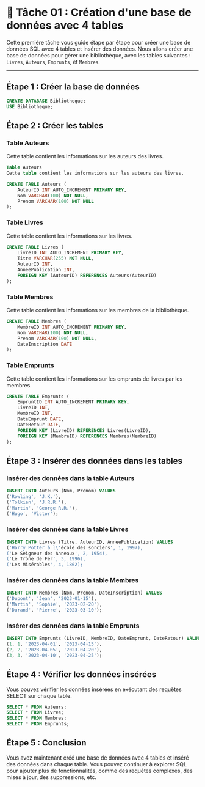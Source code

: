 # 🎯 Tâche 01 : Création d'une base de données avec 4 tables
Cette première tâche vous guide étape par étape pour créer une base de données SQL avec 4 tables et insérer des données. Nous allons créer une base de données pour gérer une bibliothèque, avec les tables suivantes : `Livres`, `Auteurs`, `Emprunts`, et `Membres`.

---

## Étape 1 : Créer la base de données

```sql
CREATE DATABASE Bibliotheque;
USE Bibliotheque;
```

## Étape 2 : Créer les tables
### Table Auteurs
Cette table contient les informations sur les auteurs des livres.
```sql
Table Auteurs
Cette table contient les informations sur les auteurs des livres.

CREATE TABLE Auteurs (
    AuteurID INT AUTO_INCREMENT PRIMARY KEY,
    Nom VARCHAR(100) NOT NULL,
    Prenom VARCHAR(100) NOT NULL
);
```
### Table Livres
Cette table contient les informations sur les livres.
```sql
CREATE TABLE Livres (
    LivreID INT AUTO_INCREMENT PRIMARY KEY,
    Titre VARCHAR(255) NOT NULL,
    AuteurID INT,
    AnneePublication INT,
    FOREIGN KEY (AuteurID) REFERENCES Auteurs(AuteurID)
);
```
### Table Membres
Cette table contient les informations sur les membres de la bibliothèque.
```sql
CREATE TABLE Membres (
    MembreID INT AUTO_INCREMENT PRIMARY KEY,
    Nom VARCHAR(100) NOT NULL,
    Prenom VARCHAR(100) NOT NULL,
    DateInscription DATE
);
```
### Table Emprunts
Cette table contient les informations sur les emprunts de livres par les membres.
```sql
CREATE TABLE Emprunts (
    EmpruntID INT AUTO_INCREMENT PRIMARY KEY,
    LivreID INT,
    MembreID INT,
    DateEmprunt DATE,
    DateRetour DATE,
    FOREIGN KEY (LivreID) REFERENCES Livres(LivreID),
    FOREIGN KEY (MembreID) REFERENCES Membres(MembreID)
);
```

## Étape 3 : Insérer des données dans les tables
### Insérer des données dans la table Auteurs
```sql
INSERT INTO Auteurs (Nom, Prenom) VALUES
('Rowling', 'J.K.'),
('Tolkien', 'J.R.R.'),
('Martin', 'George R.R.'),
('Hugo', 'Victor');
```

### Insérer des données dans la table Livres

```sql
INSERT INTO Livres (Titre, AuteurID, AnneePublication) VALUES
('Harry Potter à l\'école des sorciers', 1, 1997),
('Le Seigneur des Anneaux', 2, 1954),
('Le Trône de Fer', 3, 1996),
('Les Misérables', 4, 1862);
```

### Insérer des données dans la table Membres

```sql
INSERT INTO Membres (Nom, Prenom, DateInscription) VALUES
('Dupont', 'Jean', '2023-01-15'),
('Martin', 'Sophie', '2023-02-20'),
('Durand', 'Pierre', '2023-03-10');
```

### Insérer des données dans la table Emprunts

```sql
INSERT INTO Emprunts (LivreID, MembreID, DateEmprunt, DateRetour) VALUES
(1, 1, '2023-04-01', '2023-04-15'),
(2, 2, '2023-04-05', '2023-04-20'),
(3, 3, '2023-04-10', '2023-04-25');
```

## Étape 4 : Vérifier les données insérées
Vous pouvez vérifier les données insérées en exécutant des requêtes SELECT sur chaque table.

```sql
SELECT * FROM Auteurs;
SELECT * FROM Livres;
SELECT * FROM Membres;
SELECT * FROM Emprunts;
```

## Étape 5 : Conclusion
Vous avez maintenant créé une base de données avec 4 tables et inséré des données dans chaque table. Vous pouvez continuer à explorer SQL pour ajouter plus de fonctionnalités, comme des requêtes complexes, des mises à jour, des suppressions, etc.
